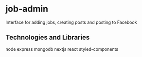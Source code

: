 # job-admin
Interface for adding jobs, creating posts  and posting to Facebook

## Technologies and Libraries

node
express
mongodb
nextjs
react
styled-components